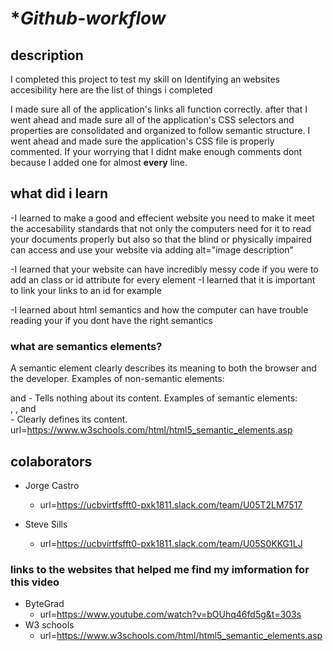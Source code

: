 # **Github-workflow*

## description
I completed this project to test my skill on Identifying an websites accesibility here are the list of things i completed

I made sure all of the application's links all function correctly.
after that I went ahead and made sure all of the application's CSS selectors and properties are consolidated and organized to follow semantic structure.
I went ahead and made sure the application's CSS file is properly commented.
If your worrying that I didnt make enough comments dont because I added one for almost **every** line.

## what did i learn
-I learned to make a good and effecient website you need to make it meet the accesability standards that not only the computers need for it to read your documents properly but also so that the blind or physically impaired can access and use your website via adding alt="image description"

-I learned that your website can have incredibly messy code if you were to add an class or id attribute for every element
-I learned that it is important to link your links to an id for example <section class="search-engine-optimization" id="search-engine-optimization">
-I learned about html semantics and how the computer can have trouble reading your <!DOCTYPE html> if you dont have the right semantics

### what are semantics elements?
A semantic element clearly describes its meaning to both the browser and the developer.
Examples of non-semantic elements: <div> and <span> - Tells nothing about its content.
Examples of semantic elements: <form>, <table>, and <article> - Clearly defines its content.
url=https://www.w3schools.com/html/html5_semantic_elements.asp

## colaborators 
* Jorge Castro
     * url=https://ucbvirtfsfft0-pxk1811.slack.com/team/U05T2LM7517

* Steve Sills
     * url=https://ucbvirtfsfft0-pxk1811.slack.com/team/U05S0KKG1LJ
### links to the websites that helped me find my imformation for this video
* ByteGrad
    * url=https://www.youtube.com/watch?v=bOUhq46fd5g&t=303s
* W3 schools
    * url=https://www.w3schools.com/html/html5_semantic_elements.asp



